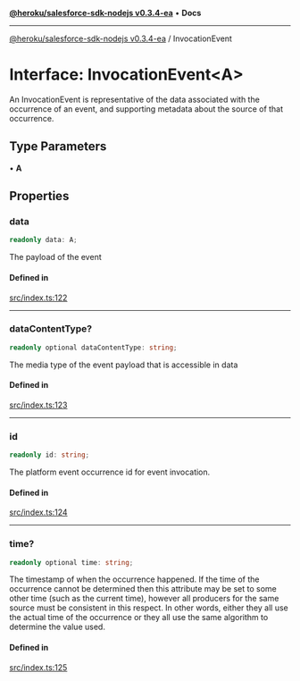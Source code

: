 [**@heroku/salesforce-sdk-nodejs v0.3.4-ea**](../README.md) • **Docs**

***

[@heroku/salesforce-sdk-nodejs v0.3.4-ea](../README.md) / InvocationEvent

# Interface: InvocationEvent\<A\>

An InvocationEvent is representative of the data associated with the occurrence of an event,
and supporting metadata about the source of that occurrence.

## Type Parameters

• **A**

## Properties

### data

```ts
readonly data: A;
```

The payload of the event

#### Defined in

[src/index.ts:122](https://github.com/cwallsfdc/salesforce-sdk-nodejs/blob/59161db9ea389cffac0d54282abb2c1e82011d42/src/index.ts#L122)

***

### dataContentType?

```ts
readonly optional dataContentType: string;
```

The media type of the event payload that is accessible in data

#### Defined in

[src/index.ts:123](https://github.com/cwallsfdc/salesforce-sdk-nodejs/blob/59161db9ea389cffac0d54282abb2c1e82011d42/src/index.ts#L123)

***

### id

```ts
readonly id: string;
```

The platform event occurrence id for event invocation.

#### Defined in

[src/index.ts:124](https://github.com/cwallsfdc/salesforce-sdk-nodejs/blob/59161db9ea389cffac0d54282abb2c1e82011d42/src/index.ts#L124)

***

### time?

```ts
readonly optional time: string;
```

The timestamp of when the occurrence happened. If the time of the occurrence
cannot be determined then this attribute may be set to some other time
(such as the current time), however all producers for the same source must be consistent in this
respect. In other words, either they all use the actual time of the occurrence or they all use
the same algorithm to determine the value used.

#### Defined in

[src/index.ts:125](https://github.com/cwallsfdc/salesforce-sdk-nodejs/blob/59161db9ea389cffac0d54282abb2c1e82011d42/src/index.ts#L125)
